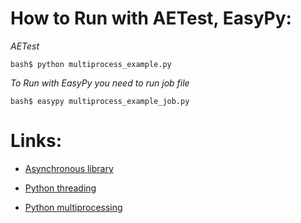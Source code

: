 How to Run with AETest, EasyPy:
======

*AETest*

```bash$ python multiprocess_example.py```

*To Run with EasyPy you need to run job file*

```bash$ easypy multiprocess_example_job.py```

Links:
======

* [Asynchronous library](https://pubhub.devnetcloud.com/media/pyats/docs/async/introduction.html)

* [Python threading](https://docs.python.org/3/library/threading.html)

* [Python multiprocessing](https://pubhub.devnetcloud.com/media/pyats/docs/topology/concept.html#topology-device-object)

